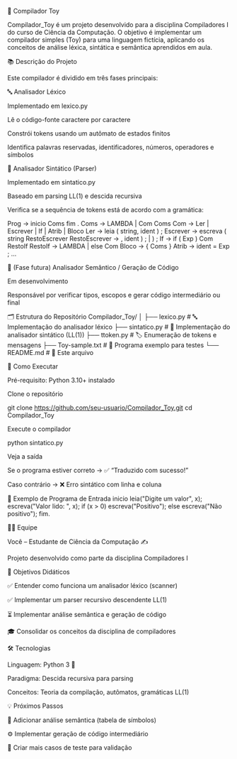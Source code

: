 🧰 Compilador Toy

Compilador_Toy é um projeto desenvolvido para a disciplina Compiladores I do curso de Ciência da Computação.
O objetivo é implementar um compilador simples (Toy) para uma linguagem fictícia, aplicando os conceitos de análise léxica, sintática e semântica aprendidos em aula.

📚 Descrição do Projeto

Este compilador é dividido em três fases principais:

🔤 Analisador Léxico

Implementado em lexico.py

Lê o código-fonte caractere por caractere

Constrói tokens usando um autômato de estados finitos

Identifica palavras reservadas, identificadores, números, operadores e símbolos

🌳 Analisador Sintático (Parser)

Implementado em sintatico.py

Baseado em parsing LL(1) e descida recursiva

Verifica se a sequência de tokens está de acordo com a gramática:

Prog -> inicio Coms fim .
Coms -> LAMBDA | Com Coms
Com  -> Ler | Escrever | If | Atrib | Bloco
Ler  -> leia ( string, ident ) ;
Escrever -> escreva ( string RestoEscrever
RestoEscrever -> , ident ) ; | ) ;
If -> if ( Exp ) Com RestoIf
RestoIf -> LAMBDA | else Com
Bloco -> { Coms }
Atrib -> ident = Exp ;
...


🧠 (Fase futura) Analisador Semântico / Geração de Código

Em desenvolvimento

Responsável por verificar tipos, escopos e gerar código intermediário ou final

🗂 Estrutura do Repositório
Compilador_Toy/
│
├── lexico.py        # 🔤 Implementação do analisador léxico
├── sintatico.py     # 🌳 Implementação do analisador sintático (LL(1))
├── ttoken.py        # 🏷️ Enumeração de tokens e mensagens
├── Toy-sample.txt   # 📄 Programa exemplo para testes
└── README.md        # 📘 Este arquivo

🚀 Como Executar

Pré-requisito: Python 3.10+ instalado

Clone o repositório

git clone https://github.com/seu-usuario/Compilador_Toy.git
cd Compilador_Toy


Execute o compilador

python sintatico.py


Veja a saída

Se o programa estiver correto → ✅ “Traduzido com sucesso!”

Caso contrário → ❌ Erro sintático com linha e coluna

🧪 Exemplo de Programa de Entrada
inicio
    leia("Digite um valor", x);
    escreva("Valor lido: ", x);
    if (x > 0)
        escreva("Positivo");
    else
        escreva("Não positivo");
fim.

👨‍💻 Equipe

Você – Estudante de Ciência da Computação ✍️

Projeto desenvolvido como parte da disciplina Compiladores I

🎯 Objetivos Didáticos

✅ Entender como funciona um analisador léxico (scanner)

✅ Implementar um parser recursivo descendente LL(1)

⏳ Implementar análise semântica e geração de código

🎓 Consolidar os conceitos da disciplina de compiladores

🛠 Tecnologias

Linguagem: Python 3 🐍

Paradigma: Descida recursiva para parsing

Conceitos: Teoria da compilação, autômatos, gramáticas LL(1)

💡 Próximos Passos

🧠 Adicionar análise semântica (tabela de símbolos)

⚙️ Implementar geração de código intermediário

🧪 Criar mais casos de teste para validação
